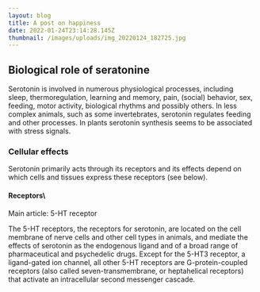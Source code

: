 ```yaml
---
layout: blog
title: A post on happiness
date: 2022-01-24T23:14:28.145Z
thumbnail: /images/uploads/img_20220124_182725.jpg
---
```

## Biological role of seratonine

Serotonin is involved in numerous physiological processes, including sleep, thermoregulation, learning and memory, pain, (social) behavior, sex, feeding, motor activity, biological rhythms and possibly others. In less complex animals, such as some invertebrates, serotonin regulates feeding and other processes. In plants serotonin synthesis seems to be associated with stress signals.

### Cellular effects

Serotonin primarily acts through its receptors and its effects depend on which cells and tissues express these receptors (see below).

#### Receptors\

Main article: 5-HT receptor

The 5-HT receptors, the receptors for serotonin, are located on the cell membrane of nerve cells and other cell types in animals, and mediate the effects of serotonin as the endogenous ligand and of a broad range of pharmaceutical and psychedelic drugs. Except for the 5-HT3 receptor, a ligand-gated ion channel, all other 5-HT receptors are G-protein-coupled receptors (also called seven-transmembrane, or heptahelical receptors) that activate an intracellular second messenger cascade.